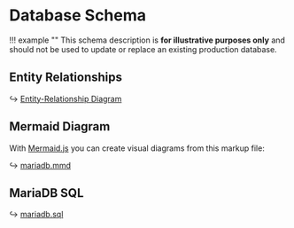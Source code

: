 # Database Schema

!!! example ""
    This schema description is **for illustrative purposes only** and should not be used to update or replace an existing production database.

## Entity Relationships

↪ [Entity-Relationship Diagram](schema.md)

## Mermaid Diagram

With [Mermaid.js](https://mermaid-js.github.io/) you can create visual diagrams from this markup file:

↪ [mariadb.mmd](https://github.com/photoprism/photoprism/blob/develop/internal/entity/schema/mariadb.mmd)

## MariaDB SQL

↪ [mariadb.sql](https://raw.githubusercontent.com/photoprism/photoprism/develop/internal/entity/schema/mariadb.sql)
